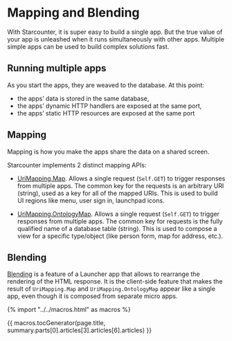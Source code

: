# Mapping and Blending

With Starcounter, it is super easy to build a single app. But the true value of your app is unleashed when it runs simultaneously with other apps. Multiple simple apps can be used to build complex solutions fast.

## Running multiple apps

As you start the apps, they are weaved to the database. At this point:

- the apps’ data is stored in the same database,
- the apps’ dynamic HTTP handlers are exposed at the same port,
- the apps’ static HTTP resources are exposed at the same port

## Mapping

Mapping is how you make the apps share the data on a shared screen.

Starcounter implements 2 distinct mapping APIs:

- [UriMapping.Map](/guides/mapping-and-blending/uri-mapping). Allows a single request (`Self.GET`) to trigger responses from multiple apps. The common key for the requests is an arbitrary URI (string), used as a key for all of the mapped URIs. This is used to build UI regions like menu, user sign in, launchpad icons.

- [UriMapping.OntologyMap](/guides/mapping-and-blending/ontology-mapping). Allows a single request (`Self.GET`) to trigger responses from multiple apps. The common key for requests is the fully qualified name of a database table (string). This is used to compose a view for a specific type/object (like person form, map for address, etc.).

## Blending

[Blending](/guides/mapping-and-blending/blending) is a feature of a Launcher app that allows to rearrange the rendering of the HTML response. It is the client-side feature that makes the result of `UriMapping.Map` and `UriMapping.OntologyMap` appear like a single app, even though it is composed from separate micro apps.

{% import "../../macros.html" as macros %}

{{ macros.tocGenerator(page.title, summary.parts[0].articles[3].articles[6].articles) }}
